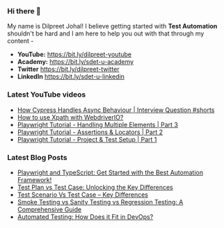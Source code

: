 ### Hi there 👋

My name is Dilpreet Johal! I believe getting started with **Test Automation** shouldn't be hard and I am here to help you out with that through my content -

- **YouTube:** https://bit.ly/dilpreet-youtube
- **Academy:** https://bit.ly/sdet-u-academy
- **Twitter** https://bit.ly/dilpreet-twitter
- **LinkedIn** https://bit.ly/sdet-u-linkedin

### Latest YouTube videos

<!-- YOUTUBE-VIDEOS-LIST:START -->
- [How Cypress Handles Async Behaviour | Interview Question #shorts](https://www.youtube.com/watch?v=9HV-BAyHdA8)
- [How to use Xpath with WebdriverIO?](https://www.youtube.com/watch?v=JH6UNONqaBQ)
- [Playwright Tutorial - Handling Multiple Elements | Part 3](https://www.youtube.com/watch?v=w7arNcTebVc)
- [Playwright Tutorial - Assertions &amp; Locators | Part 2](https://www.youtube.com/watch?v=4tzy9_Ncbyg)
- [Playwright Tutorial - Project &amp; Test Setup | Part 1](https://www.youtube.com/watch?v=pY4VdWq5tnA)
<!-- YOUTUBE-VIDEOS-LIST:END -->


### Latest Blog Posts
<!-- BLOG-POST-LIST:START -->
- [Playwright and TypeScript: Get Started with the Best Automation Framework!](https://sdetunicorns.com/blog/playwright-typescript-get-started/)
- [Test Plan vs Test Case: Unlocking the Key Differences](https://sdetunicorns.com/blog/test-plan-vs-test-case/)
- [Test Scenario Vs Test Case – Key Differences](https://sdetunicorns.com/blog/test-scenario-vs-test-case/)
- [Smoke Testing vs Sanity Testing vs Regression Testing: A Comprehensive Guide](https://sdetunicorns.com/blog/smoke-testing-vs-sanity-testing-vs-regression-testing/)
- [Automated Testing: How Does it Fit in DevOps?](https://sdetunicorns.com/blog/automated-testing-in-devops/)
<!-- BLOG-POST-LIST:END -->
